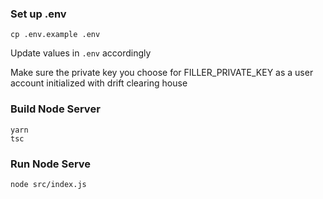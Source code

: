 ### Set up .env
```shell
cp .env.example .env
```

Update values in `.env` accordingly

Make sure the private key you choose for FILLER_PRIVATE_KEY as a user account initialized with drift clearing house

### Build Node Server
```shell
yarn
tsc
```

### Run Node Serve
```shell
node src/index.js
```